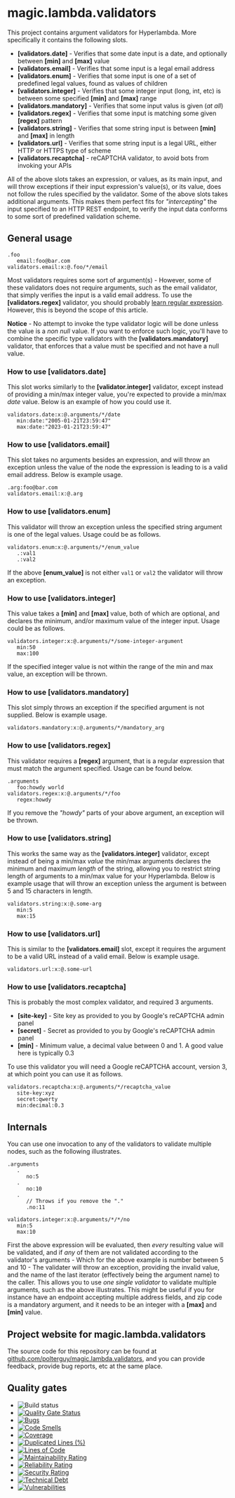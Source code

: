 
# magic.lambda.validators

This project contains argument validators for Hyperlambda. More specifically it contains the following slots.

* __[validators.date]__ - Verifies that some date input is a date, and optionally between __[min]__ and __[max]__ value
* __[validators.email]__ - Verifies that some input is a legal email address
* __[validators.enum]__ - Verifies that some input is one of a set of predefined legal values, found as values of children
* __[validators.integer]__ - Verifies that some integer input (long, int, etc) is between some specified __[min]__ and __[max]__ range
* __[validators.mandatory]__ - Verifies that some input valus is given (_at all_)
* __[validators.regex]__ - Verifies that some input is matching some given __[regex]__ pattern
* __[validators.string]__ - Verifies that some string input is between __[min]__ and __[max]__ in length
* __[validators.url]__ - Verifies that some string input is a legal URL, either HTTP or HTTPS type of scheme
* __[validators.recaptcha]__ - reCAPTCHA validator, to avoid bots from invoking your APIs

All of the above slots takes an expression, or values, as its main input, and will throw exceptions if their input expression's
value(s), or its value, does not follow the rules specified by the validator. Some of the above slots takes additional arguments.
This makes them perfect fits for _"intercepting"_ the input specified to an HTTP REST endpoint, to verify the input data conforms
to some sort of predefined validation scheme.

## General usage

```
.foo
   email:foo@bar.com
validators.email:x:@.foo/*/email
```

Most validators requires some sort of argument(s) - However, some of
these validators does not require arguments, such as the email validator, that simply verifies the input is a valid email address.
To use the **[validators.regex]** validator, you should probably [learn regular expression](https://medium.com/factory-mind/regex-tutorial-a-simple-cheatsheet-by-examples-649dc1c3f285). However, this is beyond the scope of this article.

**Notice** - No attempt to invoke the type validator logic will be done unless the value is a _non null_ value. If you want
to enforce such logic, you'll have to combine the specific type validators with the **[validators.mandatory]** validator,
that enforces that a value must be specified and not have a null value.

### How to use [validators.date]

This slot works similarly to the **[validator.integer]** validator, except instead of providing a min/max
integer value, you're expected to provide a min/max _date_ value. Below is an example of how you could use
it.

```
validators.date:x:@.arguments/*/date
   min:date:"2005-01-21T23:59:47"
   max:date:"2023-01-21T23:59:47"
```

### How to use [validators.email]

This slot takes no arguments besides an expression, and will throw an exception unless the value of the node
the expression is leading to is a valid email address. Below is example usage.

```
.arg:foo@bar.com
validators.email:x:@.arg
```

### How to use [validators.enum]

This validator will throw an exception unless the specified string argument is one of the legal values. Usage
could be as follows.

```
validators.enum:x:@.arguments/*/enum_value
   .:val1
   .:val2
```

If the above **[enum_value]** is not either `val1` or `val2` the validator will throw an exception.

### How to use [validators.integer]

This value takes a **[min]** and **[max]** value, both of which are optional, and declares the minimum, and/or
maximum value of the integer input. Usage could be as follows.

```
validators.integer:x:@.arguments/*/some-integer-argument
   min:50
   max:100
```

If the specified integer value is not within the range of the min and max value, an exception will be thrown.

### How to use [validators.mandatory]

This slot simply throws an exception if the specified argument is not supplied. Below is example
usage.

```
validators.mandatory:x:@.arguments/*/mandatory_arg
```

### How to use [validators.regex]

This validator requires a **[regex]** argument, that is a regular expression that must match the argument
specified. Usage can be found below.

```
.arguments
   foo:howdy world
validators.regex:x:@.arguments/*/foo
   regex:howdy
```

If you remove the _"howdy"_ parts of your above argument, an exception will be thrown.

### How to use [validators.string]

This works the same way as the **[validators.integer]** validator, except instead of being a min/max
_value_ the min/max arguments declares the minimum and maximum _length_ of the string, allowing you
to restrict string length of arguments to a min/max value for your Hyperlambda. Below is example
usage that will throw an exception unless the argument is between 5 and 15 characters in length.

```
validators.string:x:@.some-arg
   min:5
   max:15
```

### How to use [validators.url]

This is similar to the **[validators.email]** slot, except it requires the argument to be a valid
URL instead of a valid email. Below is example usage.

```
validators.url:x:@.some-url
```

### How to use [validators.recaptcha]

This is probably the most complex validator, and required 3 arguments.

* __[site-key]__ - Site key as provided to you by Google's reCAPTCHA admin panel
* __[secret]__ - Secret as provided to you by Google's reCAPTCHA admin panel
* __[min]__ - Minimum value, a decimal value between 0 and 1. A good value here is typically 0.3

To use this validator you will need a Google reCAPTCHA account, version 3, at which point you can use it as
follows.

```
validators.recaptcha:x:@.arguments/*/recaptcha_value
   site-key:xyz
   secret:qwerty
   min:decimal:0.3
```

## Internals

You can use one invocation to any of the validators to validate multiple nodes, such as the following illustrates.

```
.arguments
   .
      no:5
   .
      no:10
   .
      // Throws if you remove the "."
      .no:11

validators.integer:x:@.arguments/*/*/no
   min:5
   max:10
```

First the above expression will be evaluated, then *every* resulting value will be validated, and if *any* of them are
not validated according to the validator's arguments - Which for the above example is number between 5 and 10 - The
validater will throw an exception, providing the invalid value, and the name of the last iterator (effectively being the argument name)
to the caller. This allows you to use *one single validator* to validate multiple arguments, such as the above illustrates.
This might be useful if you for instance have an endpoint accepting multiple address fields, and zip code is a mandatory
argument, and it needs to be an integer with a **[max]** and **[min]** value.

## Project website for magic.lambda.validators

The source code for this repository can be found at [github.com/polterguy/magic.lambda.validators](https://github.com/polterguy/magic.lambda.validators), and you can provide feedback, provide bug reports, etc at the same place.

## Quality gates

- ![Build status](https://github.com/polterguy/magic.lambda.validators/actions/workflows/build.yaml/badge.svg)
- [![Quality Gate Status](https://sonarcloud.io/api/project_badges/measure?project=polterguy_magic.lambda.validators&metric=alert_status)](https://sonarcloud.io/dashboard?id=polterguy_magic.lambda.validators)
- [![Bugs](https://sonarcloud.io/api/project_badges/measure?project=polterguy_magic.lambda.validators&metric=bugs)](https://sonarcloud.io/dashboard?id=polterguy_magic.lambda.validators)
- [![Code Smells](https://sonarcloud.io/api/project_badges/measure?project=polterguy_magic.lambda.validators&metric=code_smells)](https://sonarcloud.io/dashboard?id=polterguy_magic.lambda.validators)
- [![Coverage](https://sonarcloud.io/api/project_badges/measure?project=polterguy_magic.lambda.validators&metric=coverage)](https://sonarcloud.io/dashboard?id=polterguy_magic.lambda.validators)
- [![Duplicated Lines (%)](https://sonarcloud.io/api/project_badges/measure?project=polterguy_magic.lambda.validators&metric=duplicated_lines_density)](https://sonarcloud.io/dashboard?id=polterguy_magic.lambda.validators)
- [![Lines of Code](https://sonarcloud.io/api/project_badges/measure?project=polterguy_magic.lambda.validators&metric=ncloc)](https://sonarcloud.io/dashboard?id=polterguy_magic.lambda.validators)
- [![Maintainability Rating](https://sonarcloud.io/api/project_badges/measure?project=polterguy_magic.lambda.validators&metric=sqale_rating)](https://sonarcloud.io/dashboard?id=polterguy_magic.lambda.validators)
- [![Reliability Rating](https://sonarcloud.io/api/project_badges/measure?project=polterguy_magic.lambda.validators&metric=reliability_rating)](https://sonarcloud.io/dashboard?id=polterguy_magic.lambda.validators)
- [![Security Rating](https://sonarcloud.io/api/project_badges/measure?project=polterguy_magic.lambda.validators&metric=security_rating)](https://sonarcloud.io/dashboard?id=polterguy_magic.lambda.validators)
- [![Technical Debt](https://sonarcloud.io/api/project_badges/measure?project=polterguy_magic.lambda.validators&metric=sqale_index)](https://sonarcloud.io/dashboard?id=polterguy_magic.lambda.validators)
- [![Vulnerabilities](https://sonarcloud.io/api/project_badges/measure?project=polterguy_magic.lambda.validators&metric=vulnerabilities)](https://sonarcloud.io/dashboard?id=polterguy_magic.lambda.validators)
